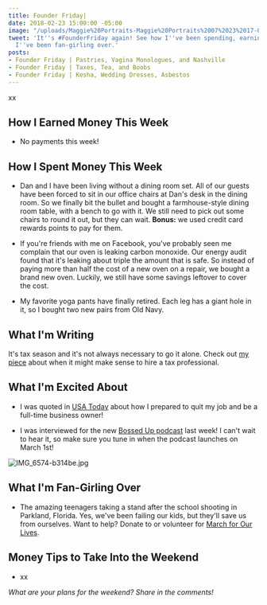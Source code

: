 ```yaml
---
title: Founder Friday|
date: 2018-02-23 15:00:00 -05:00
image: "/uploads/Maggie%20Portraits-Maggie%20Portraits%2007%2023%2017-0023.jpg"
tweet: 'It''s #FounderFriday again! See how I''ve been spending, earning, and what
  I''ve been fan-girling over.'
posts:
- Founder Friday | Pastries, Vagina Monologues, and Nashville
- Founder Friday | Taxes, Tea, and Boobs
- Founder Friday | Kesha, Wedding Dresses, Asbestos
---
```


xx

## How I Earned Money This Week

* No payments this week!

## How I Spent Money This Week

* Dan and I have been living without a dining room set. All of our guests have been forced to sit in our office chairs at Dan's desk in the dining room. So we finally bit the bullet and bought a farmhouse-style dining room table, with a bench to go with it. We still need to pick out some chairs to round it out, but they can wait. **Bonus:** we used credit card rewards points to pay for them.

* If you're friends with me on Facebook, you've probably seen me complain that our oven is leaking carbon monoxide. Our energy audit found that it's leaking about triple the amount that is safe. So instead of paying more than half the cost of a new oven on a repair, we bought a brand new oven. Luckily, we still have some savings leftover to cover the cost.

* My favorite yoga pants have finally retired. Each leg has a giant hole in it, so I bought two new pairs from Old Navy.

## What I'm Writing

It's tax season and it's not always necessary to go it alone. Check out [my piece](https://www.maggiegermano.com/blog/when-you-might-want-to-hire-a-tax-professional/) about when it might make sense to hire a tax professional. 

## What I'm Excited About

* I was quoted in [USA Today](https://www.usatoday.com/story/sponsor-story/moonlighting/2018/02/20/how-freelance-full-time/110635826/) about how I prepared to quit my job and be a full-time business owner!

* I was interviewed for the new [Bossed Up podcast](https://itunes.apple.com/us/podcast/bossed-up/id1350039358) last week! I can't wait to hear it, so make sure you tune in when the podcast launches on March 1st!

![IMG_6574-b314be.jpg](/uploads/IMG_6574-b314be.jpg)

## What I'm Fan-Girling Over

* The amazing teenagers taking a stand after the school shooting in Parkland, Florida. Yes, we've been failing our kids, but they'll save us from ourselves. Want to help? Donate to or volunteer for [March for Our Lives](https://www.marchforourlives.com/). 

## Money Tips to Take Into the Weekend

* xx

*What are your plans for the weekend? Share in the comments!*